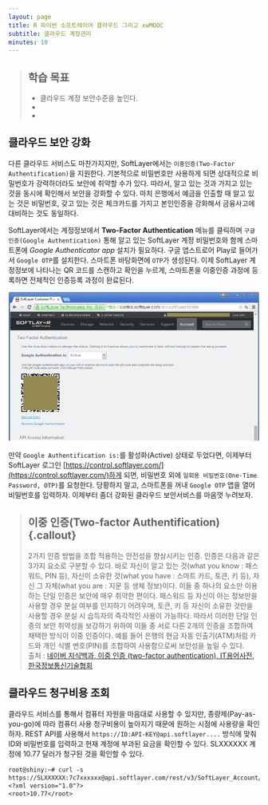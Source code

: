 ```yaml
---
layout: page
title: R 파이썬 소프트레이어 클라우드 그리고 xwMOOC
subtitle: 클라우드 계정관리
minutes: 10
---
```

> ## 학습 목표
>
> *   클라우드 계정 보안수준을 높인다.
> *   
> *   


## 클라우드 보안 강화

다른 클라우드 서비스도 마찬가지지만, SoftLayer에서는 `이중인증(Two-Factor Authentification)`을 지원한다.
기본적으로 비밀번호만 사용하게 되면 상대적으로 비밀번호가 강력하더라도 보안에 취약할 수가 있다. 따라서, 알고 있는 것과 가지고 있는 것을 동시에 확인해서 보안을 강화할 수 있다. 마치 은행에서 예금을 인출할 때 알고 있는 것은 비밀번호, 갖고 있는 것은 체크카드를 가지고 본인인증을 강화해서 금융사고에 대비하는 것도 동일하다.

SoftLayer에서는 계정정보에서 **Two-Factor Authentication** 메뉴를 클릭하며 `구글 인증(Google Authentication)` 통해 알고 있는 SoftLayer 계정 비밀번호와 함께 스마트폰에 *Google Authenticator app* 설치가 필요하다. 구글 앱스트로어 Play로 들어가서 `Google OTP`를 설치한다. 스마트폰 바탕화면에 `OTP`가 생성된다. 이제 SoftLayer 계정정보에 나타나는 QR 코드를 스캔하고 확인을 누르게, 스마트폰을 이중인증 과정에 등록하면 전체적인 인증등록 과정이 완료된다. 

![클라우드 이중인증 보안 설정](fig/two-factor-auth.png)

만약 `Google Authentification is:`를 활성화(Active) 상태로 두었다면, 이제부터 SoftLayer 로그인 [https://control.softlayer.com/](https://control.softlayer.com/)하게 되면, 비밀번호 외에 `일회용 비밀번호(One-Time Password, OTP)`를 요청한다. 당황하지 말고, 스마트폰을 꺼내 `Google OTP` 앱을 열어 비밀번호를 입력하자. 이제부터 좀더 강화된 클라우드 보안서비스를 마음껏 누려보자.

> ## 이중 인증(Two-factor Authentification) {.callout}
> 
> 2가지 인증 방법을 조합 적용하는 안전성을 향상시키는 인증. 인증은 다음과 같은 3가지 요소로 구분할 수 있다. 
> 바로 자신이 알고 있는 것(what you know : 패스워드, PIN 등), 자신이 소유한 것(what you have : 스마트 카드, 토큰, 키 등), 
> 자신 그 자체(what you are : 지문 등 생체 정보)이다. 이들 중 하나의 요소만 이용하는 단일 인증은 보안에 매우 취약한 편이다. 
> 패스워드 등 자신이 아는 정보만을 사용할 경우 분실 여부를 인지하기 어려우며, 토큰, 키 등 자신이 소유한 것만을 사용할 경우 
> 분실 시 습득자의 즉각적인 사용이 가능하다. 따라서 이러한 단일 인증의 보안 취약성을 보강하기 위하여 이들 중 서로 다른 2개의 
> 인증을 조합하여 채택한 방식이 이중 인증이다. 예를 들어 은행의 현금 자동 인출기(ATM)처럼 카드와 개인 식별 번호(PIN)를 
> 조합하여 사용함으로써 보안성을 높일 수 있다.  
> 출처 : [네이버 지식백과, 이중 인증 (two-factor authentication), IT용어사전, 한국정보통신기술협회](http://terms.naver.com/entry.nhn?docId=859932&cid=42346&categoryId=42346)





## 클라우드 청구비용 조회

클라우드 서비스를 통해서 컴퓨터 자원을 마음대로 사용할 수 있지만, 
종량제(Pay-as-you-go)에 따라 컴퓨터 사용 청구비용이 높아지기 때문에 원하는 시점에 사용량을 확인하자.
REST API를 사용해서 `https://ID:API-KEY@api.softlayer....` 방식에 맞춰 ID와 비밀번호를 입력하고 현재 계정에 부과된 요금을 확인할 수 있다. SLXXXXXX 계정에 10.77 달러가 청구된 것을 확인할 수 있다.

~~~ {.input}
root@shiny:~# curl -s https://SLXXXXXX:7c7xxxxxx@api.softlayer.com/rest/v3/SoftLayer_Account/getBalance.xml
<?xml version="1.0"?>
<root>10.77</root>
~~~


